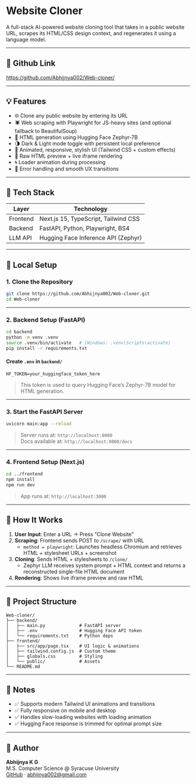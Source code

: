 #  Website Cloner

A full-stack AI-powered website cloning tool that takes in a public website URL, scrapes its HTML/CSS design context, and regenerates it using a language model. 

---

## 📸 Github Link

https://github.com/Abhijnya002/Web-cloner/

---

## 💡 Features

- 🌐 Clone any public website by entering its URL
- 🕷️ Web scraping with Playwright for JS-heavy sites (and optional fallback to BeautifulSoup)
- 🤖 HTML generation using Hugging Face Zephyr-7B
- 🌗 Dark & Light mode toggle with persistent local preference
- 🎨 Animated, responsive, stylish UI (Tailwind CSS + custom effects)
- 🧪 Raw HTML preview + live iframe rendering
- 🌀 Loader animation during processing
- 🧩 Error handling and smooth UX transitions

---

## 🧱 Tech Stack

| Layer    | Technology                           |
|----------|---------------------------------------|
| Frontend | Next.js 15, TypeScript, Tailwind CSS |
| Backend  | FastAPI, Python, Playwright, BS4     |
| LLM API  | Hugging Face Inference API (Zephyr)  |

---

## 🚀 Local Setup

### 1. Clone the Repository

```bash
git clone https://github.com/Abhijnya002/Web-cloner.git
cd Web-cloner
```

---

### 2. Backend Setup (FastAPI)

```bash
cd backend
python -m venv .venv
source .venv/bin/activate   # (Windows: .venv\Scripts\activate)
pip install -r requirements.txt
```

#### Create `.env` in `backend/`

```env
HF_TOKEN=your_huggingface_token_here
```

> This token is used to query Hugging Face’s Zephyr-7B model for HTML generation.

---

### 3. Start the FastAPI Server

```bash
uvicorn main:app --reload
```

> Server runs at: `http://localhost:8000`  
> Docs available at: `http://localhost:8000/docs`

---

### 4. Frontend Setup (Next.js)

```bash
cd ../frontend
npm install
npm run dev
```

> App runs at: `http://localhost:3000`

---

## 🔁 How It Works

1. **User Input**: Enter a URL → Press “Clone Website”
2. **Scraping**: Frontend sends POST to `/scrape/` with URL  
   - `method = playwright`: Launches headless Chromium and retrieves HTML + stylesheet URLs + screenshot
3. **Cloning**: Sends HTML + stylesheets to `/clone/`
   - Zephyr LLM receives system prompt + HTML context and returns a reconstructed single-file HTML document
4. **Rendering**: Shows live iframe preview and raw HTML

---

## 📂 Project Structure

```
Web-cloner/
├── backend/
│   ├── main.py             # FastAPI server
│   ├── .env                # Hugging Face API token
│   └── requirements.txt    # Python deps
├── frontend/
│   ├── src/app/page.tsx    # UI logic & animations
│   ├── tailwind.config.js  # Custom theme
│   ├── globals.css         # Styling
│   └── public/             # Assets
└── README.md
```

---

## 🧠 Notes

- ✅ Supports modern Tailwind UI animations and transitions
- ✅ Fully responsive on mobile and desktop
- ✅ Handles slow-loading websites with loading animation
- ✅ Hugging Face response is trimmed for optimal prompt size

---

## 👤 Author

**Abhijnya K G**  
M.S. Computer Science @ Syracuse University  
[GitHub](https://github.com/Abhijnya002) · abhijnya002@gmail.com

